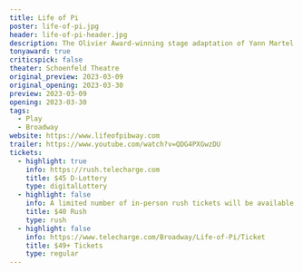 ```yaml
---
title: Life of Pi 
poster: life-of-pi.jpg
header: life-of-pi-header.jpg
description: The Olivier Award-winning stage adaptation of Yann Martel's best-selling 2001 fantasy adventure novel arrives on Broadway.
tonyaward: true
criticspick: false
theater: Schoenfeld Theatre
original_preview: 2023-03-09
original_opening: 2023-03-30
preview: 2023-03-09
opening: 2023-03-30
tags: 
  - Play
  - Broadway
website: https://www.lifeofpibway.com
trailer: https://www.youtube.com/watch?v=QDG4PXGwzDU
tickets: 
  - highlight: true
    info: https://rush.telecharge.com
    title: $45 D-Lottery
    type: digitalLottery
  - highlight: false
    info: A limited number of in-person rush tickets will be available on the day of each performance for $40 per ticket when the Schoenfeld Theatre box office opens. Maximum of two tickets per person, subject to availability. The box office opens Tuesday through Saturday at 10 AM ET and Sunday at 12 PM ET.
    title: $40 Rush
    type: rush
  - highlight: false
    info: https://www.telecharge.com/Broadway/Life-of-Pi/Ticket
    title: $49+ Tickets
    type: regular
---
```

